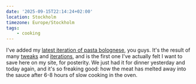```yaml
---
date: '2025-09-15T22:14:24+02:00'
location: Stockholm
timezone: Europe/Stockholm
tags:
    - cooking
---
```


I've added my [latest iteration of pasta bolognese](/recipes/pasta-bolognese/), you guys. It's the result of many [tweaks](/writings/my-spaghetti-bolognese) and [iterations](/writings/better-spaghetti-bolognese), and is the first one I've actually felt I want to save here on my site, for posterity. We just had it for dinner yesterday and today again, and it's so freaking good: how the meat has melted away into the sauce after 6-8 hours of slow cooking in the oven.
